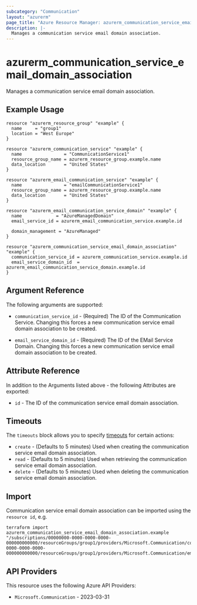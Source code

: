 ```yaml
---
subcategory: "Communication"
layout: "azurerm"
page_title: "Azure Resource Manager: azurerm_communication_service_email_domain_association"
description: |-
  Manages a communication service email domain association.
---
```


# azurerm_communication_service_email_domain_association

Manages a communication service email domain association.

## Example Usage

```hcl
resource "azurerm_resource_group" "example" {
  name     = "group1"
  location = "West Europe"
}

resource "azurerm_communication_service" "example" {
  name                = "CommunicationService1"
  resource_group_name = azurerm_resource_group.example.name
  data_location       = "United States"
}

resource "azurerm_email_communication_service" "example" {
  name                = "emailCommunicationService1"
  resource_group_name = azurerm_resource_group.example.name
  data_location       = "United States"
}

resource "azurerm_email_communication_service_domain" "example" {
  name             = "AzureManagedDomain"
  email_service_id = azurerm_email_communication_service.example.id

  domain_management = "AzureManaged"
}

resource "azurerm_communication_service_email_domain_association" "example" {
  communication_service_id = azurerm_communication_service.example.id
  email_service_domain_id  = azurerm_email_communication_service_domain.example.id
}
```

## Argument Reference

The following arguments are supported:

* `communication_service_id` - (Required) The ID of the Communication Service. Changing this forces a new communication service email domain association to be created.

* `email_service_domain_id` - (Required) The ID of the EMail Service Domain. Changing this forces a new communication service email domain association to be created.

## Attribute Reference

In addition to the Arguments listed above - the following Attributes are exported: 

* `id` - The ID of the communication service email domain association.

## Timeouts

The `timeouts` block allows you to specify [timeouts](https://developer.hashicorp.com/terraform/language/resources/configure#define-operation-timeouts) for certain actions:

* `create` - (Defaults to 5 minutes) Used when creating the communication service email domain association.
* `read` - (Defaults to 5 minutes) Used when retrieving the communication service email domain association.
* `delete` - (Defaults to 5 minutes) Used when deleting the communication service email domain association.

## Import

Communication service email domain association can be imported using the `resource id`, e.g.

```shell
terraform import azurerm_communication_service_email_domain_association.example "/subscriptions/00000000-0000-0000-0000-000000000000/resourceGroups/group1/providers/Microsoft.Communication/communicationServices/communicationService1|/subscriptions/00000000-0000-0000-0000-000000000000/resourceGroups/group1/providers/Microsoft.Communication/emailServices/emailCommunicationService1/domains/domain1"
```

## API Providers
<!-- This section is generated, changes will be overwritten -->
This resource uses the following Azure API Providers:

* `Microsoft.Communication` - 2023-03-31
